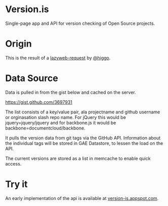 # Version.is

Single-page app and API for version checking of Open Source projects.

# Origin

This is the result of a [lazyweb-request](https://github.com/h5bp/lazyweb-requests/issues/96 "Issue #96: www.version.is Get latest version of Open Source projects.") by [@higgo](https://github.com/higgo "higgo").

# Data Source

Data is pulled in from the gist below and cached on the server.

https://gist.github.com/3697931

The list consists of a key/value pair, ala projectname and github username or orginasation slash repo name. For jQuery this would be jquery=jquery/jquery and for backbone.js it would be backbone=documentcloud/backbone.

It pulls the version data from git tags via the GitHub API. Information about the individual tags will be stored in GAE Datastore, to lessen the load on the API.

The current versions are stored as a list in memcache to enable quick access.

# Try it

An early implementation of the api is available at [version-is.appspot.com](http://version-is.appspot.com "version.is at Google App Engine").